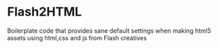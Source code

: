 # Flash2HTML
Boilerplate code that provides sane default settings when making html5 assets using html,css and js from Flash creatives
